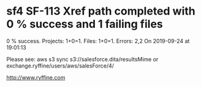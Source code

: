 # sf4 SF-113 Xref path completed with 0 % success and 1 failing files

0 % success. Projects: 1+0=1.  Files: 1+0=1. Errors: 2,2  On 2019-09-24 at 19:01:13



Please see: aws s3 sync s3://salesforce.dita/resultsMime or exchange.ryffine/users/aws/salesForce/4/

http://www.ryffine.com
